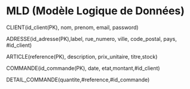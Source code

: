 # MLD (Modèle Logique de Données)

CLIENT(id_client(PK), nom, prenom, email, password)

ADRESSE(id_adresse(PK),label, rue_numero, ville, code_postal, pays, #id_client)	

ARTICLE(reference(PK), description, prix_unitaire, titre,stock)

COMMANDE(id_commande(PK), date, etat,montant,#id_client)

DETAIL_COMMANDE(quantite,#reference,#id_commande)